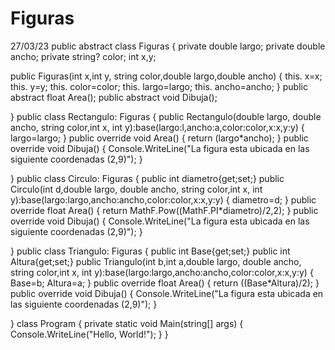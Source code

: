 # Figuras
27/03/23
public abstract class Figuras
{
  private double largo;
  private double ancho;
  private string? color;
  int x,y;

   public Figuras(int x,int y, string color,double largo,double ancho)
   {
    this. x=x;
    this. y=y;
    this. color=color;
    this. largo=largo;
    this. ancho=ancho;
   }
  public abstract float Area();
  public abstract void Dibuja();

}
 public class Rectangulo: Figuras
{
    public Rectangulo(double largo, double ancho, string color,int x, int y):base(largo:l,ancho:a,color:color,x:x,y:y)
    {
      largo=largo;
    }
    public override void Area()
    {
        return (largo*ancho);
    }
    public override void Dibuja()
    {
        Console.WriteLine("La figura esta ubicada en las siguiente coordenadas (2,9)");
    }

}
 public class Circulo: Figuras
{
    public int diametro{get;set;}
     public Circulo(int d,double largo, double ancho, string color,int x, int y):base(largo:largo,ancho:ancho,color:color,x:x,y:y)
    {
      diametro=d;
    }
    public override float Area()
    {
        return MathF.Pow((MathF.PI*diametro)/2,2);
    }
    public override void Dibuja()
    {
        Console.WriteLine("La figura esta ubicada en las siguiente coordenadas (2,9)");
    }

}
 public class Triangulo: Figuras
{
     public int Base{get;set;}
      public int Altura{get;set;}
     public Triangulo(int b,int a,double largo, double ancho, string color,int x, int y):base(largo:largo,ancho:ancho,color:color,x:x,y:y)
    {
      Base=b;
      Altura=a;
    }
    public override float Area()
    {
        return ((Base*Altura)/2);
    }
    public override void Dibuja()
    {
        Console.WriteLine("La figura esta ubicada en las siguiente coordenadas (2,9)");
    }

}
class Program
{
    private static void Main(string[] args)
    {
        Console.WriteLine("Hello, World!");
    }
}
